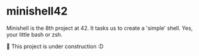 # minishell42

Minishell is the 8th project at 42. It tasks us to create a 'simple' shell. Yes, your little bash or zsh.

🚧 This project is under construction :D

